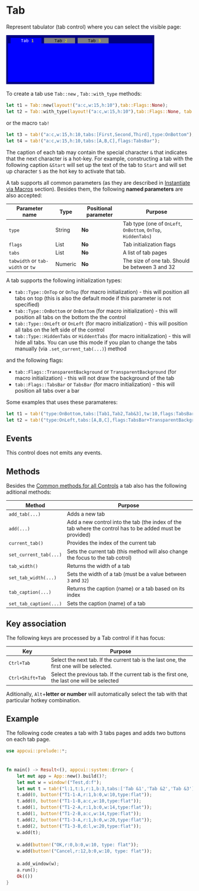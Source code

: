 # Tab


Represent tabulator (tab control) where you can select the visible page:

<img src="img/tab.png" width=400/>

To create a tab use `Tab::new` ,  `Tab::with_type` methods:
```rs
let t1 = Tab::new(layout!("a:c,w:15,h:10"),tab::Flags::None);
let t2 = Tab::with_type(layout!("a:c,w:15,h:10"),tab::Flags::None, tab::Type::OnLeft);
```
or the macro `tab!`
```rs
let t3 = tab!("a:c,w:15,h:10,tabs:[First,Second,Third],type:OnBottom");
let t4 = tab!("a:c,w:15,h:10,tabs:[A,B,C],flags:TabsBar");
```

The caption of each tab may contain the special character `&` that indicates that the next character is a hot-key. For example, constructing a tab with the following caption `&Start` will set up the text of the tab to `Start` and will set up character `S` as the hot key to activate that tab.

A tab supports all common parameters (as they are described in [Instantiate via Macros](../instantiate_via_macros.md) section). Besides them, the following **named parameters** are also accepted:

| Parameter name                    | Type    | Positional parameter | Purpose                                                       |
| --------------------------------- | ------- | -------------------- | ------------------------------------------------------------- |
| `type`                            | String  | **No**               | Tab type (one of `OnLeft`, `OnBottom`, `OnTop`, `HiddenTabs`) |
| `flags`                           | List    | **No**               | Tab initialization flags                                      |
| `tabs`                            | List    | **No**               | A list of tab pages                                           |
| `tabwidth` or `tab-width` or `tw` | Numeric | **No**               | The size of one tab. Should be between 3 and 32               |

A tab supports the following initialization types:
* `tab::Type::OnTop` or `OnTop` (for macro initialization) - this will position all tabs on top (this is also the default mode if this parameter is not specified)
* `tab::Type::OnBottom` or `OnBottom` (for macro initialization) - this will position all tabs on the bottom the the control
* `tab::Type::OnLeft` or `OnLeft` (for macro initialization) - this will position all tabs on the left side of the control
* `tab::Type::HiddenTabs` or `HiddentTabs` (for macro initialization) - this will hide all tabs. You can use this mode if you plan to change the tabs manually (via `.set_current_tab(...)`) method

and the following flags:
* `tab::Flags::TransparentBackground` or `TransparentBackground` (for macro initialization) - this will not draw the background of the tab
* `tab::Flags::TabsBar` or `TabsBar` (for macro initialization) - this will position all tabs over a bar

Some examples that uses these paramateres:
```rs
let t1 = tab!("type:OnBottom,tabs:[Tab1,Tab2,Tab&3],tw:10,flags:TabsBar,d:f");
let t2 = tab!("type:OnLeft,tabs:[A,B,C],flags:TabsBar+TransparentBackground,d:f");
```

## Events
This control does not emits any events.

## Methods

Besides the [Common methods for all Controls](../common_methods.md) a tab also has the following aditional methods:

| Method                 | Purpose                                                                                                  |
| ---------------------- | -------------------------------------------------------------------------------------------------------- |
| `add_tab(...)`         | Adds a new tab                                                                                           |
| `add(...)`             | Add a new control into the tab (the index of the tab where the control has to be added must be provided) |
| `current_tab()`        | Provides the index of the current tab                                                                    |
| `set_current_tab(...)` | Sets the current tab (this method will also change the focus to the tab cotrol)                          |
| `tab_width()`          | Returns the width of a tab                                                                               |
| `set_tab_width(...)`   | Sets the width of a tab (must be a value between `3` and `32`)                                           |
| `tab_caption(...)`     | Returns the caption (name) or a tab based on its index                                                   |
| `set_tab_caption(...)` | Sets the caption (name) of a tab                                                                         |

## Key association

The following keys are processed by a Tab control if it has focus:

| Key              | Purpose                                                                                     |
| ---------------- | ------------------------------------------------------------------------------------------- |
| `Ctrl+Tab`       | Select the next tab. If the current tab is the last one, the first one will be selected.    |
| `Ctrl+Shift+Tab` | Select the previous tab. If the current tab is the first one, the last one will be selected |

Aditionally, `Alt`+**letter or number** will automatically select the tab with that particular hotkey combination.

## Example

The following code creates a tab with 3 tabs pages and adds two buttons on each tab page.

```rs
use appcui::prelude::*;


fn main() -> Result<(), appcui::system::Error> {
    let mut app = App::new().build()?;
    let mut w = window!("Test,d:f");
    let mut t = tab!("l:1,t:1,r:1,b:3,tabs:['Tab &1','Tab &2','Tab &3']");
    t.add(0, button!("T1-1-A,r:1,b:0,w:10,type:flat"));
    t.add(0, button!("T1-1-B,a:c,w:10,type:flat"));      
    t.add(1, button!("T1-2-A,r:1,b:0,w:14,type:flat"));
    t.add(1, button!("T1-2-B,a:c,w:14,type:flat")); 
    t.add(2, button!("T1-3-A,r:1,b:0,w:20,type:flat"));
    t.add(2, button!("T1-3-B,d:l,w:20,type:flat"));  
    w.add(t); 

    w.add(button!("OK,r:0,b:0,w:10, type: flat"));
    w.add(button!("Cancel,r:12,b:0,w:10, type: flat"));

    a.add_window(w);
    a.run();
    Ok(())
}
```